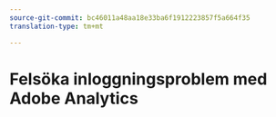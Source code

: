 ```yaml
---
source-git-commit: bc46011a48aa18e33ba6f1912223857f5a664f35
translation-type: tm+mt

---
```

<!-- To do: Migrate existing content from https://helpx.adobe.com/analytics/kb/unable-to-login-into-adobe-analytics.html -->

# Felsöka inloggningsproblem med Adobe Analytics
